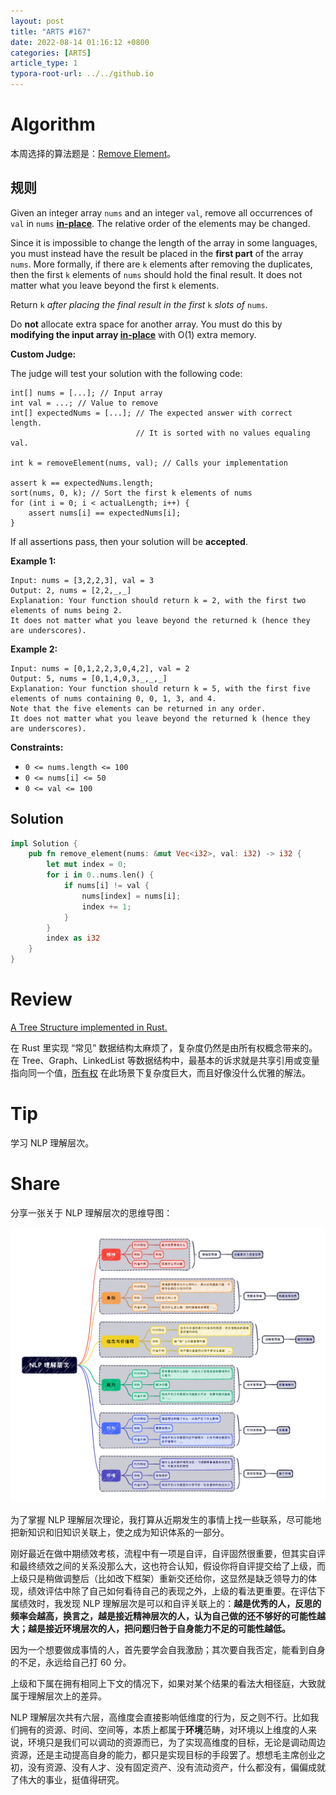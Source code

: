 ```yaml
---
layout: post
title: "ARTS #167"
date: 2022-08-14 01:16:12 +0800
categories: [ARTS]
article_type: 1
typora-root-url: ../../github.io
---
```



# Algorithm

本周选择的算法题是：[Remove Element](https://leetcode.com/problems/remove-element/)。


## 规则

Given an integer array `nums` and an integer `val`, remove all occurrences of `val` in `nums` [**in-place**](https://en.wikipedia.org/wiki/In-place_algorithm). The relative order of the elements may be changed.

Since it is impossible to change the length of the array in some languages, you must instead have the result be placed in the **first part** of the array `nums`. More formally, if there are `k` elements after removing the duplicates, then the first `k` elements of `nums` should hold the final result. It does not matter what you leave beyond the first `k` elements.

Return `k` *after placing the final result in the first* `k` *slots of* `nums`.

Do **not** allocate extra space for another array. You must do this by **modifying the input array [in-place](https://en.wikipedia.org/wiki/In-place_algorithm)** with O(1) extra memory.

**Custom Judge:**

The judge will test your solution with the following code:

```
int[] nums = [...]; // Input array
int val = ...; // Value to remove
int[] expectedNums = [...]; // The expected answer with correct length.
                            // It is sorted with no values equaling val.

int k = removeElement(nums, val); // Calls your implementation

assert k == expectedNums.length;
sort(nums, 0, k); // Sort the first k elements of nums
for (int i = 0; i < actualLength; i++) {
    assert nums[i] == expectedNums[i];
}
```

If all assertions pass, then your solution will be **accepted**.

 

**Example 1:**

```
Input: nums = [3,2,2,3], val = 3
Output: 2, nums = [2,2,_,_]
Explanation: Your function should return k = 2, with the first two elements of nums being 2.
It does not matter what you leave beyond the returned k (hence they are underscores).
```

**Example 2:**

```
Input: nums = [0,1,2,2,3,0,4,2], val = 2
Output: 5, nums = [0,1,4,0,3,_,_,_]
Explanation: Your function should return k = 5, with the first five elements of nums containing 0, 0, 1, 3, and 4.
Note that the five elements can be returned in any order.
It does not matter what you leave beyond the returned k (hence they are underscores).
```

 

**Constraints:**

- `0 <= nums.length <= 100`
- `0 <= nums[i] <= 50`
- `0 <= val <= 100`

## Solution

```rust
impl Solution {
    pub fn remove_element(nums: &mut Vec<i32>, val: i32) -> i32 {
        let mut index = 0;
        for i in 0..nums.len() {
            if nums[i] != val {
                nums[index] = nums[i];
                index += 1;
            }
        }
        index as i32
    }
}
```


# Review

[A Tree Structure implemented in Rust.](https://applied-math-coding.medium.com/a-tree-structure-implemented-in-rust-8344783abd75)

在 Rust 里实现 “常见” 数据结构太麻烦了，复杂度仍然是由所有权概念带来的。在 Tree、Graph、LinkedList 等数据结构中，最基本的诉求就是共享引用或变量指向同一个值，[所有权](https://doc.rust-lang.org/book/ch04-01-what-is-ownership.html) 在此场景下复杂度巨大，而且好像没什么优雅的解法。

# Tip

学习 NLP 理解层次。

# Share

分享一张关于 NLP 理解层次的思维导图：

![](/assets/img/167-1.png)

为了掌握 NLP 理解层次理论，我打算从近期发生的事情上找一些联系，尽可能地把新知识和旧知识关联上，使之成为知识体系的一部分。

刚好最近在做中期绩效考核，流程中有一项是自评，自评固然很重要，但其实自评和最终绩效之间的关系没那么大，这也符合认知，假设你将自评提交给了上级，而上级只是稍做调整后（比如改下框架）重新交还给你，这显然是缺乏领导力的体现，绩效评估中除了自己如何看待自己的表现之外，上级的看法更重要。在评估下属绩效时，我发现 NLP 理解层次是可以和自评关联上的：**越是优秀的人，反思的频率会越高，换言之，越是接近精神层次的人，认为自己做的还不够好的可能性越大；越是接近环境层次的人，把问题归咎于自身能力不足的可能性越低。**

因为一个想要做成事情的人，首先要学会自我激励；其次要自我否定，能看到自身的不足，永远给自己打 60 分。

上级和下属在拥有相同上下文的情况下，如果对某个结果的看法大相径庭，大致就属于理解层次上的差异。

NLP 理解层次共有六层，高维度会直接影响低维度的行为，反之则不行。比如我们拥有的资源、时间、空间等，本质上都属于**环境**范畴，对环境以上维度的人来说，环境只是我们可以调动的资源而已，为了实现高维度的目标，无论是调动周边资源，还是主动提高自身的能力，都只是实现目标的手段罢了。想想毛主席创业之初，没有资源、没有人才、没有固定资产、没有流动资产，什么都没有，偏偏成就了伟大的事业，挺值得研究。
